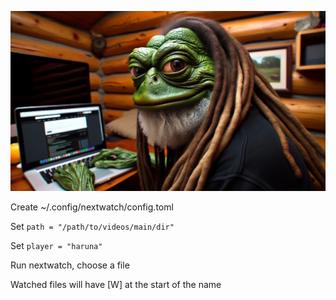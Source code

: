 ![](image.jpg)

Create ~/.config/nextwatch/config.toml

Set `path = "/path/to/videos/main/dir"`

Set `player = "haruna"`

Run nextwatch, choose a file

Watched files will have [W] at the start of the name